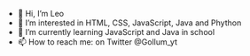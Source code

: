 - 👋 Hi, I’m Leo
- 👀 I’m interested in HTML, CSS, JavaScript, Java and Phython
- 🌱 I’m currently learning JavaScript and Java in school
- 📫 How to reach me: on Twitter @Gollum_yt
